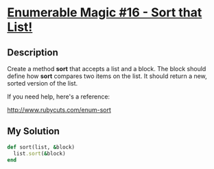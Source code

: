 # [Enumerable Magic #16 - Sort that List!](https://www.codewars.com/kata/545ac54161aa4c339a0010dd)

## Description
Create a method **sort** that accepts a list and a block. The block should define how **sort** compares two items on the
list. It should return a new, sorted version of the list.

If you need help, here's a reference:

http://www.rubycuts.com/enum-sort

## My Solution
```ruby
def sort(list, &block)
  list.sort(&block)
end
```
